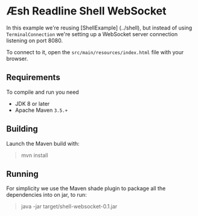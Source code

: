 # Æsh Readline Shell WebSocket

In this example we're reusing [ShellExample] (../shell), but instead of using `TerminalConnection`
we're setting up a WebSocket server connection listening on port 8080.

To connect to it, open the `src/main/resources/index.html` file with your browser.

## Requirements

To compile and run you need
- JDK 8 or later
- Apache Maven `3.5.+`

## Building

Launch the Maven build with:

> mvn install

## Running

For simplicity we use the Maven shade plugin to package all the dependencies into on jar, to run:

> java -jar target/shell-websocket-0.1.jar

